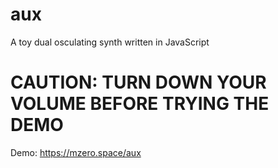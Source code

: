 # aux
A toy dual osculating synth written in JavaScript 

# **CAUTION: TURN DOWN YOUR VOLUME BEFORE TRYING THE DEMO**
Demo: https://mzero.space/aux
